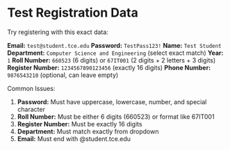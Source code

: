 # Test Registration Data

Try registering with this exact data:

**Email:** `test@student.tce.edu`
**Password:** `TestPass123!`
**Name:** `Test Student`
**Department:** `Computer Science and Engineering` (select exact match)
**Year:** `1`
**Roll Number:** `660523` (6 digits) or `67IT001` (2 digits + 2 letters + 3 digits)
**Register Number:** `1234567890123456` (exactly 16 digits)
**Phone Number:** `9876543210` (optional, can leave empty)

Common Issues:
1. **Password:** Must have uppercase, lowercase, number, and special character
2. **Roll Number:** Must be either 6 digits (660523) or format like 67IT001
3. **Register Number:** Must be exactly 16 digits
4. **Department:** Must match exactly from dropdown
5. **Email:** Must end with @student.tce.edu

